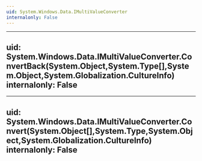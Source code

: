 ```yaml
---
uid: System.Windows.Data.IMultiValueConverter
internalonly: False
---
```


---
uid: System.Windows.Data.IMultiValueConverter.ConvertBack(System.Object,System.Type[],System.Object,System.Globalization.CultureInfo)
internalonly: False
---

---
uid: System.Windows.Data.IMultiValueConverter.Convert(System.Object[],System.Type,System.Object,System.Globalization.CultureInfo)
internalonly: False
---
